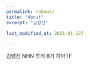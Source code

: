 ```yaml
---
permalink: /about/
title: "About"
excerpt: "김령진"

last_modified_at: 2021-01-22T

---
```


김령진 NHN 루키 8기 하마TF